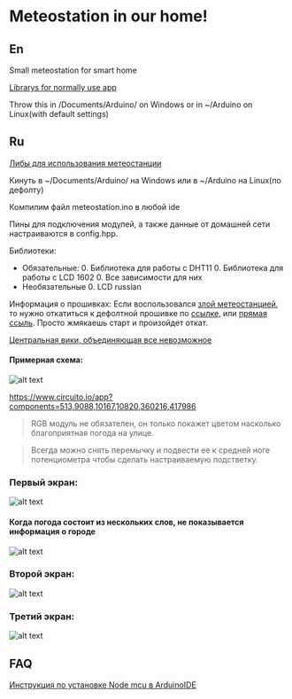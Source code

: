 # Meteostation in our home!

## En
Small meteostation for smart home

<p> <a href="https://yadi.sk/d/TCMbow6C5QRp4w">Librarys for normally use app</a>
<p>Throw this in /Documents/Arduino/ on Windows or in ~/Arduino on Linux(with default settings)

## Ru
<p> <a href="https://yadi.sk/d/TCMbow6C5QRp4w">Либы для использования метеостанции </a>
<p>Кинуть в ~/Documents/Arduino/ на Windows или в ~/Arduino на Linux(по дефолту)
<p>Компилим файл meteostation.ino в любой ide
<p>Пины для подключения модулей, а также данные от домашней сети настраиваются в config.hpp.

Библиотеки:
* Обязательные:
    0. Библиотека для работы с DHT11
    0. Библиотека для работы с LCD 1602
    0. Все зависимости для них
* Необязательные
    0. LCD russian

Информация о прошивках:
Если воспользовался [злой метеостанцией](https://github.com/Sapfir0/evil-meteostation), то нужно откатиться к дефолтной прошивке по [ссылке](https://www.espressif.com/en/support/download/other-tools?keys=&field_type_tid%5B%5D=14), или [прямая ссыль](https://www.espressif.com/sites/default/files/tools/flash_download_tools_v3.6.6_0.zip). Просто жмякаешь старт и произойдет откат.

[Центральная вики, объединяющая все невозможное](https://github.com/Sapfir0/Meteo-Server/wiki)


#### Примерная схема:
![alt text][logo]

[logo]: https://pp.userapi.com/c855528/v855528450/36b3a/8wnNPy-strI.jpg "https://www.circuito.io/app?components=513,9088,10167,10820,360216,417986"
https://www.circuito.io/app?components=513,9088,10167,10820,360216,417986

>RGB модуль не обязателен, он только покажет цветом насколько благоприятная погода на улице.

>Всегда можно снять перемычку и подвести ее к средней ноге потенциометра чтобы сделать настраиваемую подстветку.


### Первый экран:
![alt text][one]

[one]: https://pp.userapi.com/c854024/v854024459/35ec1/xTbQma0wmM0.jpg "First information"

#### Когда погода состоит из нескольких слов, не показывается информация о городе

![alt text][four]

[four]: https://pp.userapi.com/c855036/v855036460/47882/hnfgMcYd_eY.jpg "Long info"

### Второй экран:
![alt text][two]

[two]: https://pp.userapi.com/c848736/v848736459/185833/tEAiChO1dEg.jpg "Second information"

### Третий экран:
![alt text][three]

[three]: https://pp.userapi.com/c846123/v846123459/1f23c9/MBUddAPYiYo.jpg "Third information"


## FAQ

<p> <a href="http://robotclass.ru/articles/node-mcu-arduino-ide-setup/">Инструкция по установке Node mcu в ArduinoIDE</a>



